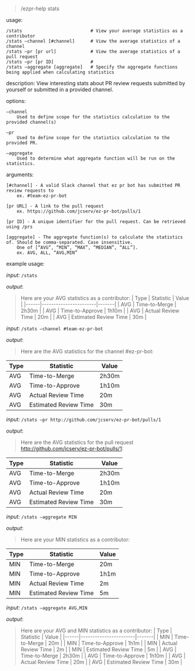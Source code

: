> /ezpr-help stats

usage: 

	/stats							# View your average statistics as a contributor
	/stats —channel [#channel]		# View the average statistics of a channel
	/stats —pr [pr url]				# View the average statistics of a pull request
	/stats —pr [pr ID]				#
	/stats —aggregate [aggregate]	# Specify the aggregate functions being applied when calculating statistics


description: View interesting stats about PR review requests submitted by yourself or submitted in a provided channel.

options:

	—channel
		Used to define scope for the statistics calculation to the provided channel(s)

	—pr
		Used to define scope for the statistics calculation to the provided PR.

	—aggregate
		Used to determine what aggregate function will be run on the statistics.
	

arguments:

	[#channel] - A valid Slack channel that ez pr bot has submitted PR review requests to
		ex. #team-ez-pr-bot

	[pr URL] - A link to the pull request
		ex. https://github.com/jcserv/ez-pr-bot/pulls/1

	[pr ID] - A unique identifier for the pull request. Can be retrieved using /prs

	[aggregate] - The aggregate function(s) to calculate the statistics of. Should be comma-separated. Case insensitive.
		One of [“AVG”, “MIN”, “MAX”, “MEDIAN”, “ALL”].
		ex. AVG, ALL, “AVG,MIN”

example usage:

*input:* `/stats`

*output*:

> Here are your AVG statistics as a contributor:
| Type | Statistic             | Value |
|------|-----------------------|-------|
| AVG  | Time-to-Merge         | 2h30m |
| AVG  | Time-to-Approve       | 1h10m |
| AVG  | Actual Review Time    | 20m   |
| AVG  | Estimated Review Time | 30m   |

*input:* `/stats —channel #team-ez-pr-bot`

*output*:

> Here are the AVG statistics for the channel #ez-pr-bot:

| Type | Statistic             | Value |
|------|-----------------------|-------|
| AVG  | Time-to-Merge         | 2h30m |
| AVG  | Time-to-Approve       | 1h10m |
| AVG  | Actual Review Time    | 20m   |
| AVG  | Estimated Review Time | 30m   |

*input:* `/stats —pr http://github.com/jcserv/ez-pr-bot/pulls/1`

*output*:

> Here are the AVG statistics for the pull request http://github.com/jcserv/ez-pr-bot/pulls/1:

| Type | Statistic             | Value |
|------|-----------------------|-------|
| AVG  | Time-to-Merge         | 2h30m |
| AVG  | Time-to-Approve       | 1h10m |
| AVG  | Actual Review Time    | 20m   |
| AVG  | Estimated Review Time | 30m   |

*input:* `/stats —aggregate MIN`

*output*:

> Here are your MIN statistics as a contributor:

| Type | Statistic             | Value |
|------|-----------------------|-------|
| MIN  | Time-to-Merge         | 20m |
| MIN  | Time-to-Approve       | 1h1m |
| MIN  | Actual Review Time    | 2m   |
| MIN  | Estimated Review Time | 5m   |

*input:* `/stats —aggregate AVG,MIN`

*output*:

> Here are your AVG and MIN statistics as a contributor:
| Type | Statistic             | Value |
|------|-----------------------|-------|
| MIN  | Time-to-Merge         | 20m |
| MIN  | Time-to-Approve       | 1h1m |
| MIN  | Actual Review Time    | 2m   |
| MIN  | Estimated Review Time | 5m   |
| AVG  | Time-to-Merge         | 2h30m |
| AVG  | Time-to-Approve       | 1h10m |
| AVG  | Actual Review Time    | 20m   |
| AVG  | Estimated Review Time | 30m   |


